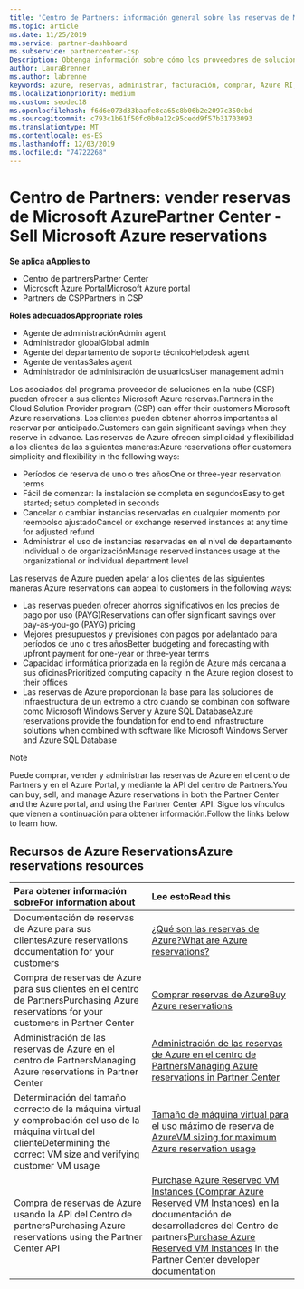 ```yaml
---
title: 'Centro de Partners: información general sobre las reservas de Microsoft Azure | Centro de Partners'
ms.topic: article
ms.date: 11/25/2019
ms.service: partner-dashboard
ms.subservice: partnercenter-csp
Description: Obtenga información sobre cómo los proveedores de soluciones en la nube pueden comprar, vender o administrar las reservas de Azure para los clientes que usan el centro de Partners, el Azure Portal o la API del centro de Partners.
author: LauraBrenner
ms.author: labrenne
keywords: azure, reservas, administrar, facturación, comprar, Azure RI, Azure Reserved Instances
ms.localizationpriority: medium
ms.custom: seodec18
ms.openlocfilehash: f6d6e073d33baafe8ca65c8b06b2e2097c350cbd
ms.sourcegitcommit: c793c1b61f50fc0b0a12c95cedd9f57b31703093
ms.translationtype: MT
ms.contentlocale: es-ES
ms.lasthandoff: 12/03/2019
ms.locfileid: "74722268"
---
```

# <a name="partner-center---sell-microsoft-azure-reservations"></a><span data-ttu-id="3eda9-104">Centro de Partners: vender reservas de Microsoft Azure</span><span class="sxs-lookup"><span data-stu-id="3eda9-104">Partner Center - Sell Microsoft Azure reservations</span></span>

<!--Maggie, 12/7/18 - Added "Partner Center" to metadata title and H1 title as per Catherine Watson in bug #19868631-->

<span data-ttu-id="3eda9-105">**Se aplica a**</span><span class="sxs-lookup"><span data-stu-id="3eda9-105">**Applies to**</span></span>

- <span data-ttu-id="3eda9-106">Centro de partners</span><span class="sxs-lookup"><span data-stu-id="3eda9-106">Partner Center</span></span>
- <span data-ttu-id="3eda9-107">Microsoft Azure Portal</span><span class="sxs-lookup"><span data-stu-id="3eda9-107">Microsoft Azure portal</span></span>
- <span data-ttu-id="3eda9-108">Partners de CSP</span><span class="sxs-lookup"><span data-stu-id="3eda9-108">Partners in CSP</span></span>

<span data-ttu-id="3eda9-109">**Roles adecuados**</span><span class="sxs-lookup"><span data-stu-id="3eda9-109">**Appropriate roles**</span></span>

- <span data-ttu-id="3eda9-110">Agente de administración</span><span class="sxs-lookup"><span data-stu-id="3eda9-110">Admin agent</span></span>
- <span data-ttu-id="3eda9-111">Administrador global</span><span class="sxs-lookup"><span data-stu-id="3eda9-111">Global admin</span></span>
- <span data-ttu-id="3eda9-112">Agente del departamento de soporte técnico</span><span class="sxs-lookup"><span data-stu-id="3eda9-112">Helpdesk agent</span></span>
- <span data-ttu-id="3eda9-113">Agente de ventas</span><span class="sxs-lookup"><span data-stu-id="3eda9-113">Sales agent</span></span>
- <span data-ttu-id="3eda9-114">Administrador de administración de usuarios</span><span class="sxs-lookup"><span data-stu-id="3eda9-114">User management admin</span></span>

<span data-ttu-id="3eda9-115">Los asociados del programa proveedor de soluciones en la nube (CSP) pueden ofrecer a sus clientes Microsoft Azure reservas.</span><span class="sxs-lookup"><span data-stu-id="3eda9-115">Partners in the Cloud Solution Provider program (CSP) can offer their customers Microsoft Azure reservations.</span></span> <span data-ttu-id="3eda9-116">Los clientes pueden obtener ahorros importantes al reservar por anticipado.</span><span class="sxs-lookup"><span data-stu-id="3eda9-116">Customers can gain significant savings when they reserve in advance.</span></span> <span data-ttu-id="3eda9-117">Las reservas de Azure ofrecen simplicidad y flexibilidad a los clientes de las siguientes maneras:</span><span class="sxs-lookup"><span data-stu-id="3eda9-117">Azure reservations offer customers simplicity and flexibility in the following ways:</span></span>

- <span data-ttu-id="3eda9-118">Períodos de reserva de uno o tres años</span><span class="sxs-lookup"><span data-stu-id="3eda9-118">One or three-year reservation terms</span></span>
- <span data-ttu-id="3eda9-119">Fácil de comenzar: la instalación se completa en segundos</span><span class="sxs-lookup"><span data-stu-id="3eda9-119">Easy to get started; setup completed in seconds</span></span>
- <span data-ttu-id="3eda9-120">Cancelar o cambiar instancias reservadas en cualquier momento por reembolso ajustado</span><span class="sxs-lookup"><span data-stu-id="3eda9-120">Cancel or exchange reserved instances at any time for adjusted refund</span></span>
- <span data-ttu-id="3eda9-121">Administrar el uso de instancias reservadas en el nivel de departamento individual o de organización</span><span class="sxs-lookup"><span data-stu-id="3eda9-121">Manage reserved instances usage at the organizational or individual department level</span></span> 

<span data-ttu-id="3eda9-122">Las reservas de Azure pueden apelar a los clientes de las siguientes maneras:</span><span class="sxs-lookup"><span data-stu-id="3eda9-122">Azure reservations can appeal to customers in the following ways:</span></span>

- <span data-ttu-id="3eda9-123">Las reservas pueden ofrecer ahorros significativos en los precios de pago por uso (PAYG)</span><span class="sxs-lookup"><span data-stu-id="3eda9-123">Reservations can offer significant savings over pay-as-you-go (PAYG) pricing</span></span>
- <span data-ttu-id="3eda9-124">Mejores presupuestos y previsiones con pagos por adelantado para períodos de uno o tres años</span><span class="sxs-lookup"><span data-stu-id="3eda9-124">Better budgeting and forecasting with upfront payment for one-year or three-year terms</span></span>
- <span data-ttu-id="3eda9-125">Capacidad informática priorizada en la región de Azure más cercana a sus oficinas</span><span class="sxs-lookup"><span data-stu-id="3eda9-125">Prioritized computing capacity in the Azure region closest to their offices</span></span>
- <span data-ttu-id="3eda9-126">Las reservas de Azure proporcionan la base para las soluciones de infraestructura de un extremo a otro cuando se combinan con software como Microsoft Windows Server y Azure SQL Database</span><span class="sxs-lookup"><span data-stu-id="3eda9-126">Azure reservations provide the foundation for end to end infrastructure solutions when combined with software like Microsoft Windows Server and Azure SQL Database</span></span>

>[!NOTE]
> <span data-ttu-id="3eda9-127">Puede comprar, vender y administrar las reservas de Azure en el centro de Partners y en el Azure Portal, y mediante la API del centro de Partners.</span><span class="sxs-lookup"><span data-stu-id="3eda9-127">You can buy, sell, and manage Azure reservations in both the Partner Center and the Azure portal, and using the Partner Center API.</span></span> <span data-ttu-id="3eda9-128">Sigue los vínculos que vienen a continuación para obtener información.</span><span class="sxs-lookup"><span data-stu-id="3eda9-128">Follow the links below to learn how.</span></span>

## <a name="azure-reservations-resources"></a><span data-ttu-id="3eda9-129">Recursos de Azure Reservations</span><span class="sxs-lookup"><span data-stu-id="3eda9-129">Azure reservations resources</span></span>

|<span data-ttu-id="3eda9-130">**Para obtener información sobre**</span><span class="sxs-lookup"><span data-stu-id="3eda9-130">**For information about**</span></span>   |<span data-ttu-id="3eda9-131">**Lee esto**</span><span class="sxs-lookup"><span data-stu-id="3eda9-131">**Read this**</span></span>    |
|:-----------------------------|:-----------------|
| <span data-ttu-id="3eda9-132">Documentación de reservas de Azure para sus clientes</span><span class="sxs-lookup"><span data-stu-id="3eda9-132">Azure reservations documentation for your customers</span></span> | [<span data-ttu-id="3eda9-133">¿Qué son las reservas de Azure?</span><span class="sxs-lookup"><span data-stu-id="3eda9-133">What are Azure reservations?</span></span>](https://docs.microsoft.com/azure/billing/billing-save-compute-costs-reservations)
|<span data-ttu-id="3eda9-134">Compra de reservas de Azure para sus clientes en el centro de Partners</span><span class="sxs-lookup"><span data-stu-id="3eda9-134">Purchasing Azure reservations for your customers in Partner Center</span></span>   |[<span data-ttu-id="3eda9-135">Comprar reservas de Azure</span><span class="sxs-lookup"><span data-stu-id="3eda9-135">Buy Azure reservations</span></span>](azure-reservations-buying.md)
|<span data-ttu-id="3eda9-136">Administración de las reservas de Azure en el centro de Partners</span><span class="sxs-lookup"><span data-stu-id="3eda9-136">Managing Azure reservations in Partner Center</span></span> | [<span data-ttu-id="3eda9-137">Administración de las reservas de Azure en el centro de Partners</span><span class="sxs-lookup"><span data-stu-id="3eda9-137">Managing Azure reservations in Partner Center</span></span>](azure-reservations-manage.md)
|<span data-ttu-id="3eda9-138">Determinación del tamaño correcto de la máquina virtual y comprobación del uso de la máquina virtual del cliente</span><span class="sxs-lookup"><span data-stu-id="3eda9-138">Determining the correct VM size and verifying customer VM usage</span></span>   |[<span data-ttu-id="3eda9-139">Tamaño de máquina virtual para el uso máximo de reserva de Azure</span><span class="sxs-lookup"><span data-stu-id="3eda9-139">VM sizing for maximum Azure reservation usage</span></span>](azure-usage.md)   |
|<span data-ttu-id="3eda9-140">Compra de reservas de Azure usando la API del Centro de partners</span><span class="sxs-lookup"><span data-stu-id="3eda9-140">Purchasing Azure reservations using the Partner Center API</span></span> | <span data-ttu-id="3eda9-141">[Purchase Azure Reserved VM Instances (Comprar Azure Reserved VM Instances)](https://docs.microsoft.com/partner-center/develop/purchase-azure-reservations) en la documentación de desarrolladores del Centro de partners</span><span class="sxs-lookup"><span data-stu-id="3eda9-141">[Purchase Azure Reserved VM Instances](https://docs.microsoft.com/partner-center/develop/purchase-azure-reservations) in the Partner Center developer documentation</span></span>
